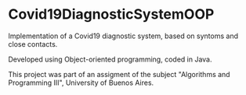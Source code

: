 # Covid19DiagnosticSystemOOP

Implementation of a Covid19 diagnostic system, based on syntoms and close contacts.

Developed using Object-oriented programming, coded in Java.

This project was part of an assigment of the subject "Algorithms and Programming III", University of Buenos Aires.
